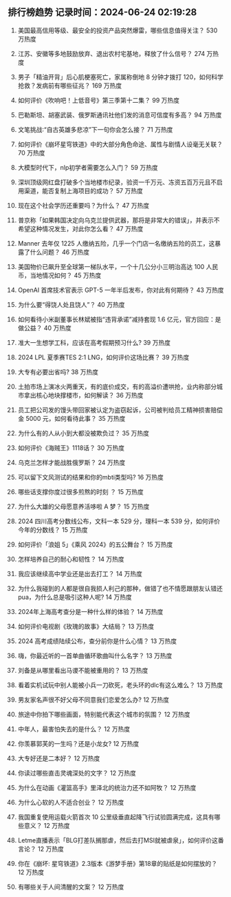 
## 排行榜趋势 记录时间：2024-06-24 02:19:28
  
  1. 美国最高信用等级、最安全的投资产品突然爆雷，哪些信息值得关注？ 530 万热度
    
  2. 江苏、安徽等多地鼓励放弃、退出农村宅基地，释放了什么信号？ 274 万热度
    
  3. 男子「精油开背」后心肌梗塞死亡，家属称倒地 8 分钟才拨打 120，如何科学抢救？发病前有哪些征兆？ 169 万热度
    
  4. 如何评价《吹响吧！上低音号》第三季第十二集？ 99 万热度
    
  5. 巴勒斯坦、胡塞武装、俄罗斯通讯社他们发的消息可信度有多高？ 94 万热度
    
  6. 文笔挑战∶“自古英雄多悲凉”下一句你会怎么接？ 71 万热度
    
  7. 如何评价《崩坏星穹铁道》中的大部分角色命途、属性与剧情人设毫无关联？ 70 万热度
    
  8. 大模型时代下，nlp初学者需要怎么入门？ 59 万热度
    
  9. 深圳顶级网红盘打破多个当地楼市纪录，验资一千万元、冻资五百万元且不启用渠道，能否复制上海项目的成功？ 57 万热度
    
  10. 现在这个社会学历还重要吗？为什么？ 47 万热度
    
  11. 普京称「如果韩国决定向乌克兰提供武器，那将是非常大的错误」，并表示不希望这种情况发生，对此你怎么看？ 47 万热度
    
  12. Manner 去年仅 1225 人缴纳五险，几乎一个门店一名缴纳五险的员工，这暴露了什么问题？ 46 万热度
    
  13. 美国物价已飙升至全球第一梯队水平，一个十几公分小三明治高达 100 人民币，当地情况如何？ 45 万热度
    
  14. OpenAI 首席技术官表示 GPT-5 一年半后发布，你对此有何期待？ 43 万热度
    
  15. 为什么要“得饶人处且饶人”？ 40 万热度
    
  16. 如何看待小米副董事长林斌被指“违背承诺”减持套现 1.6 亿元，官方回应：是做公益？ 40 万热度
    
  17. 准大一生想学工科，应该在高考假期预习什么? 39 万热度
    
  18. 2024 LPL 夏季赛TES 2:1 LNG，如何评价这场比赛？ 39 万热度
    
  19. 大专有必要出省吗? 38 万热度
    
  20. 土拍市场上演冰火两重天，有的底价成交，有的高溢价遭哄抢，业内称部分城市拿出核心地块撑楼市，如何解读？ 36 万热度
    
  21. 员工把公司发的馒头带回家被认定为盗窃起诉，公司被判给员工精神损害赔偿金 5000 元，如何看待此事？ 35 万热度
    
  22. 为什么有的人从小到大都没被欺负过？ 35 万热度
    
  23. 如何评价《海贼王》1118话？ 30 万热度
    
  24. 乌克兰怎样才能战胜俄罗斯？ 24 万热度
    
  25. 可以留下文风测试的结果和你的mbti类型吗? 16 万热度
    
  26. 哪些话支撑你度过很多煎熬的时刻 ？ 15 万热度
    
  27. 为什么大雄的父母愿意养活哆啦 A 梦？ 15 万热度
    
  28. 2024 四川高考分数线公布，文科一本 529 分，理科一本 539 分，如何评价今年的分数线？ 15 万热度
    
  29. 如何评价「浪姐 5」《乘风 2024》的五公舞台？ 15 万热度
    
  30. 怎样培养自己的耐心和韧性？ 14 万热度
    
  31. 我应该继续高中学业还是出去打工？ 14 万热度
    
  32. 为什么我碰到的人都是很自我损人利己的那种，做错了也不情愿跟朋友认错还pua，为什么总是吸引这种人呢? 14 万热度
    
  33. 2024年上海高考查分是一种什么样的体验？ 14 万热度
    
  34. 如何评价电视剧《玫瑰的故事》大结局？ 13 万热度
    
  35. 2024 高考成绩陆续公布，查分前你是什么心情？ 13 万热度
    
  36. 嗨，你最近听的一首单曲循环歌曲叫什么名字？ 13 万热度
    
  37. 刘备是从哪里看出马谡不能被重用的？ 13 万热度
    
  38. 看着实机试玩中别人能被小兵一刀砍死，老头环的dlc有这么难么？ 13 万热度
    
  39. 男友家名声很不好父母不同意我们恋爱怎么办? 12 万热度
    
  40. 旅途中你拍下哪些画面，特别能代表这个城市的氛围？ 12 万热度
    
  41. 中年人，最害怕失去的是什么？ 12 万热度
    
  42. 你羡慕郭芙的一生吗？还是小龙女? 12 万热度
    
  43. 大专好还是二本好？ 12 万热度
    
  44. 你读过哪些直击灵魂深处的文字？ 12 万热度
    
  45. 为什么在动画《灌篮高手》里泽北的统治力还不如阿牧？ 12 万热度
    
  46. 为什么心软的人不适合创业？ 12 万热度
    
  47. 我国重复使用运载火箭首次 10 公里级垂直起降飞行试验圆满完成，这具有哪些意义？ 12 万热度
    
  48. Letme直播表示「BLG打差队搁那虐，然后去打MSI就被虐泉」，如何评价这番言论？ 12 万热度
    
  49. 你在《崩坏: 星穹铁道》2.3版本《游梦手册》第18章的贴纸是如何摆放的？ 12 万热度
    
  50. 有哪些关于人间清醒的文案？ 12 万热度
    